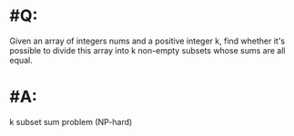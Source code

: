 #Q:
=====

Given an array of integers nums and a positive integer k, find whether it's possible to divide this array into k non-empty subsets whose sums are all equal.



#A:
======
k subset sum problem (NP-hard)

